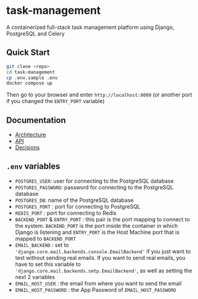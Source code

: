 # task-management
A containerized full-stack task management platform using Django, PostgreSQL and Celery

## Quick Start
```bash
git clone <repo>
cd task-management
cp .env.sample .env
docker compose up
```
Then go to your browser and enter `http://localhost:8080` (or another port if you changed the `ENTRY_PORT` variable)
## Documentation
- [Architecture](docs/ARCHITECTURE.md)
- [API](docs/API_DOCUMENTATION.md)
- [Decisions](docs/DECISIONS.md)

## `.env` variables
- `POSTGRES_USER`: user for connecting to the PostgreSQL database
- `POSTGRES_PASSWORD`: password for connecting to the PostgreSQL database
- `POSTGRES_DB`: name of the PostgreSQL database
- `POSTGRES_PORT` : port for connecting to PostgreSQL
- `REDIS_PORT` : port for connecting to Redis
- `BACKEND_PORT` & `ENTRY_PORT` : this pair is the port mapping to connect to the system. `BACKEND_PORT` is the port inside the container in which Django is listening and `ENTRY_PORT` is the Host Machine port that is mapped to `BACKEND_PORT`
- `EMAIL_BACKEND` : set to `'django.core.mail.backends.console.EmailBackend'` if you just want to test without sending real emails. If you want to send real emails, you have to set this variable to `'django.core.mail.backends.smtp.EmailBackend'`, as well as setting the next 2 variables
- `EMAIL_HOST_USER` : the email from where you want to send the email
- `EMAIL_HOST_PASSWORD` : the App Password of `EMAIL_HOST_PASSWORD`
